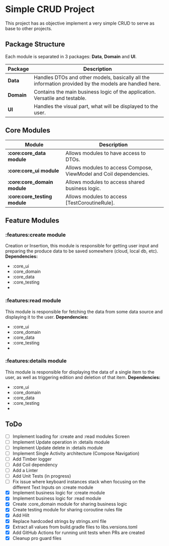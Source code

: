 # Simple CRUD Project
This project has as objective implement a very simple CRUD to serve as base to other projects.

## Package Structure
Each module is separated in 3 packages: **Data**, **Domain** and **UI**.

| Package    | Description                                                                                           |
|------------|-------------------------------------------------------------------------------------------------------|
| **Data**   | Handles DTOs and other models, basically all the information provided by the models are handled here. |
| **Domain** | Contains the main business logic of the application. Versatile and testable.                          |
| **UI**     | Handles the visual part, what will be displayed to the user.                                          |

## Core Modules
| Module                        | Description                                                        |
|-------------------------------|--------------------------------------------------------------------|
| **:core:core_data module**    | Allows modules to have access to DTOs.                             |
| **:core:core_ui module**      | Allows modules to access Compose, ViewModel and Coil dependencies. |
| **:core:core_domain module**  | Allows modules to access shared business logic.                    |
| **:core:core_testing module** | Allows modules to access [TestCoroutineRule].                      |

## Feature Modules
### :features:create module
Creation or Insertion, this module is responsible for getting user input and preparing the produce data to be saved somewhere (cloud, local db, etc).
**Dependencies:**
- :core_ui
- :core_domain
- :core_data
- :core_testing
- 
### :features:read module
This module is responsible for fetching the data from some data source and displaying it to the user.
**Dependencies:**
- :core_ui
- :core_domain
- :core_data
- :core_testing
- 
### :features:details module
This module is responsible for displaying the data of a single item to the user, as well as triggering edition and deletion of that item.
**Dependencies:**
- :core_ui
- :core_domain
- :core_data
- :core_testing
- 
## ToDo
- [ ] Implement loading for :create and :read modules Screen
- [ ] Implement Update operation in :details module
- [ ] Implement Update delete in :details module
- [ ] Implement Single Activity architecture (Compose Navigation)
- [ ] Add Timber logger
- [ ] Add Coil dependency
- [ ] Add a Linter
- [ ] Add Unit Tests (in progress)
- [ ] Fix issue where keyboard instances stack when focusing on the different Text Inputs on :create module
- [x] Implement business logic for :create module
- [x] Implement business logic for :read module
- [x] Create :core_domain module for sharing business logic
- [x] Create testing module for sharing coroutine rules file
- [x] Add Hilt
- [x] Replace hardcoded strings by strings.xml file
- [x] Extract all values from build.gradle files to libs.versions.toml
- [x] Add GitHub Actions for running unit tests when PRs are created
- [x] Cleanup pro guard files